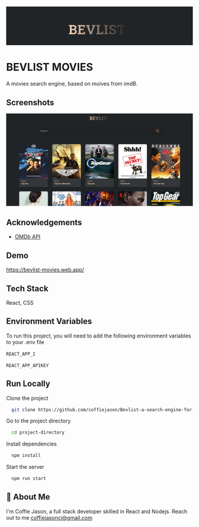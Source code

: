 
![Logo](src/assets/logo.png)


# BEVLIST MOVIES

A movies search engine, based on moives from imdB.


## Screenshots

![App Screenshot](src/assets/screenshot2.png)


## Acknowledgements

 - [OMDb API](https://www.omdbapi.com/)


## Demo

https://bevlist-movies.web.app/


## Tech Stack

React, CSS




## Environment Variables

To run this project, you will need to add the following environment variables to your .env file

`REACT_APP_I`

`REACT_APP_APIKEY`


## Run Locally

Clone the project

```bash
  git clone https://github.com/coffiejason/Bevlist-a-search-engine-for-movies.git
```

Go to the project directory

```bash
  cd project-directory
```

Install dependencies

```bash
  npm install
```

Start the server

```bash
  npm run start
```


## 🚀 About Me
I'm Coffie Jason, a full stack developer skilled in React and Nodejs. Reach out to me coffiejasoncj@gmail.com

